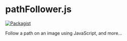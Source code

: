 # pathFollower.js

[![Packagist](https://img.shields.io/packagist/l/doctrine/orm.svg?maxAge=2592000?style=flat-square)](https://github.com/LeoAref/pathFollower.js/blob/master/LICENSE.txt)

Follow a path on an image using JavaScript, and more...
